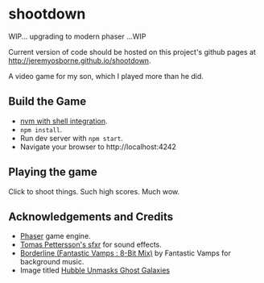 # shootdown

WIP... upgrading to modern phaser ...WIP

Current version of code should be hosted on this project's github pages at http://jeremyosborne.github.io/shootdown.

A video game for my son, which I played more than he did.


## Build the Game

* [nvm with shell integration](https://github.com/nvm-sh/nvm?tab=readme-ov-file#deeper-shell-integration).
* `npm install`.
* Run dev server with `npm start`.
* Navigate your browser to http://localhost:4242


## Playing the game

Click to shoot things. Such high scores. Much wow.


## Acknowledgements and Credits

* [Phaser](http://phaser.io) game engine.
* [Tomas Pettersson's sfxr](http://www.drpetter.se/project_sfxr.html) for sound effects.
* [Borderline (Fantastic Vamps : 8-Bit Mix)](http://dig.ccmixter.org/files/vamps/8749) by Fantastic Vamps for background music.
* Image titled [Hubble Unmasks Ghost Galaxies](http://hubblesite.org/newscenter/archive/releases/2012/26/image/b/)
